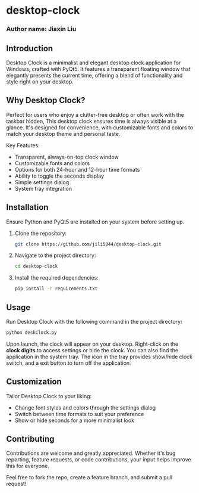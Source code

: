 # desktop-clock
### Author name: Jiaxin Liu

## Introduction
Desktop Clock is a minimalist and elegant desktop clock application for Windows, crafted with PyQt5. It features a transparent floating window that elegantly presents the current time, offering a blend of functionality and style right on your desktop.

## Why Desktop Clock?

Perfect for users who enjoy a clutter-free desktop or often work with the taskbar hidden, This desktop clock ensures time is always visible at a glance. It's designed for convenience, with customizable fonts and colors to match your desktop theme and personal taste.

Key Features:

- Transparent, always-on-top clock window
- Customizable fonts and colors
- Options for both 24-hour and 12-hour time formats
- Ability to toggle the seconds display
- Simple settings dialog
- System tray integration

## Installation

Ensure Python and PyQt5 are installed on your system before setting up.

1. Clone the repository:
   ```sh
   git clone https://github.com/jili5044/desktop-clock.git
   ```
2. Navigate to the project directory:
   ```sh
   cd desktop-clock
   ```
3. Install the required dependencies:
   ```sh
   pip install -r requirements.txt
   ```

## Usage

Run Desktop Clock with the following command in the project directory:
   ```sh
   python deskClock.py
   ```
Upon launch, the clock will appear on your desktop. Right-click on the **clock digits** to access settings or hide the clock. You can also find the application in the system tray. The icon in the tray provides show/hide clock switch, and a exit button to turn off the application.

## Customization

Tailor Desktop Clock to your liking:

- Change font styles and colors through the settings dialog
- Switch between time formats to suit your preference
- Show or hide seconds for a more minimalist look

## Contributing

Contributions are welcome and greatly appreciated. Whether it's bug reporting, feature requests, or code contributions, your input helps improve this for everyone.

Feel free to fork the repo, create a feature branch, and submit a pull request!



